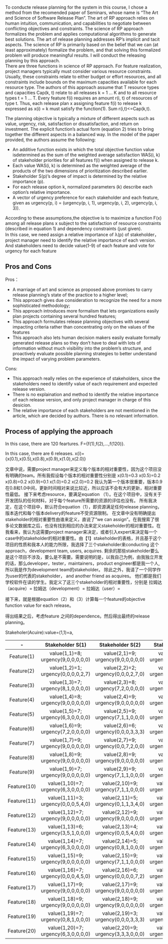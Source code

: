 To conducte release planning for the system in this course, I chose a method from the recomended paper of Seminars, whose name is “The Art and Science of Software Release Plan”. The art of RP approach relies on human intuition, communication, and capabilities to negotiate between conflicting objectives and constraints. The science of RP approach formalizes the problem and applies computational algorithms to generate best solutions. The art of release planning addresses RP’s implicit and tacit aspects. The science of RP is primarily based on the belief that we can (at least approximately) formalize the problem, and that solving this formalized problem will produce meaningful results. I will conduct the releasing planning by this approach.  
There are three functions in science of RP approach. For feature realization, project managers typically must consider various resource constraints. Usually, these constraints relate to either budget or effort resources, and all constraints include bounds on the maximum capacities available for each resource type. The authors of this approach assume that T resource types and capacities Cap(k, t) relate to all releases k = 1 … K and to all resource types t = 1 … T. Every feature f(i) requires an amount r(i, t) of resources of type t. Thus, each release plan x assigning feature f(i) to release k expressed as x(i) = k must satisfy the function(1). Sum r(i,t)<=Cap(k,t).

The planning objective is typically a mixture of different aspects such as value, urgency, risk, satisfaction or dissatisfaction, and return on investment. The explicit function’s actual form (equation 2) tries to bring together the different aspects in a balanced way. In the model of the paper provided, the authors assume the following:

- An additive function exists in which the total objective function value isdetermined as the sum of the weighted average satisfaction WAS(i, k) of stakeholder priorities for all features f(i) when assigned to release k.
- Each value WAS(i, k) is determined as the weighted average of the products of the two dimensions of prioritization described earlier. 
- Stakeholder S(p)’s degree of impact is determined by the relative importance (p).
- For each release option k, normalized parameters (k) describe each option’s relative importance. 
- A vector of urgency preference for each stakeholder and each feature, given as urgency(p, i) = (urgency(p, i, 1), urgency(p, i, 2), urgency(p, i, 3)).

According to these assumptions,the objective is to maximize a function F(x) among all release plans x subject to the satisfaction of resource constraints (described in equation 1) and dependency constraints (just given).  
In this case, we need assign a relative importance of λ(p) of stakeholder， project manager need to identify the relative importance of each version.  And stakeholders need to decide value(1-9) of each feature and vote for urgency for each feature

## Pros and Cons
Pros：
- A marriage of art and science as proposed above promises to carry release planning’s state of the practice to a higher level;
- This approach gives due consideration to recognize the need for a more sophisticated methodology;
- This approach introduces more formalism that lets organizations easily plan projects containing several hundred features;
- This approach formulates release planning objectives with several impacting criteria rather than concentrating only on the values of the features
- This approach also lets human decision makers easily evaluate formally generated release plans so they don’t have to deal with lots of information without much visibility into the problem’s structure, and proactively evaluate possible planning strategies to better understand the impact of varying problem parameters.

Cons:

- This approach really relies on the experience of stakeholders, since the stakeholders need to identify value of each requirement and expected release version.
- There is no explaination and method to identify the relative importance of each release version, and only project manager in charge of this desicion. 
- The relative importance of each stakeholders are not mentioned in the article, which are decided by authors. There is no relevant information. 

## Process of applying the approach


In this case, there are 120 feartures.
F={f(1),f(2),...,f(120)}.


In this case, there are 6 releases.
x(i)={x(0.1),x(0.5),x(0.8),x(0.9),x(1.0),x(2.0)}


文章中说，需要project manager来定义每个版本的相对重要性，因为这个项目没有明确的team。所有我假设每个版本的相对重要性分别是
x(0.1)=0.3
x(0.5)=0.2
x(0.8)=0.2
x(0.9)=0.1
x(1.0)=0.2
x(2.0)=0.2
我认为第一个版本很重要，版本0.9在0.8和1.0中间，更新时间相对来说比较近，所以应该不会有大的更新，相对重要性最低。
接下来考虑resource，要满足equation （1）。在这个项目中，没有关于开发团队的任何材料，对于每个feature所需要的资源的评估也没有。 所有我决定，在这个项目中，默认符合equation（1），即资源满足任何release planning，版本迭代和每个版本delivery的feature不受资源限制。
在文章中没有明确提出stakeholder的相对重要性由谁来定义，直说了“we can assign”。在我搜索了很多论文数据库之后，也没有找到相应的办法来定义stakeholder的相对重要性。在我看来，我认为这需要project manager来决定，或者引入expert来决定每一个case中的stakeholder的相对重要性。由【1】stakeholder的表格，并且基于这个项目的性质和我本人的能力所限，我选择了三个stakeholder来conducting 这个approach，development team, users, acquires. 剩余的那些stakeholder要么是这个项目不涉及，要么是不需要。需要说明的是，以我自己为例，由我独立开发的话，那么developer，tester，maintainers，product engineer都是我一个人, 所以我是作为development team的stakeholder。 除此之外，我请了一个同学作为user的代表的stakeholder， and another friend as acquires。 他们都是我们学校软件在读的学生。我定义了这三个stakeholder的相对重要性，分别是
拉姆达（acquire）=
拉姆达（development）=
拉姆达（user）=


接下来，就是根据equation（2）和（3）计算每一个feature的objective function value for each release。


得出结果之后，考虑feature 之间的dependence。然后得出最终的release planning。




Stakeholer(Acuire):value=(1,1)=a, 




| - | Stakeholder S(1) | Stakeholder S(2) | Stakeholder S(3) |
| :-------------: | :-------------: | :-------------: |:-------------: |
|Feature(1)| value(1,1)=8; urgency(9,0,0,0,0,0)|value(2,1)=9; urgency(9,0,0,0,0,0)| value(3,1)=6; urgency(7,2,0,0,0,0)|
|Feature(2)| value(1,2)=1; urgency(0,0,0,0,2,7)|value(2,2)=2; urgency(0,0,0,2,7,0)| value(3,2)=5; urgency(0,0,2,3,4,0)|
|Feature(3)| value(1,3)=7; urgency(8,1,0,0,0,0)|value(2,3)=8; urgency(7,2,0,0,0,0)| value(3,3)=5; urgency(2,2,2,2,1,1)|
|Feature(4)| value(1,4)=8; urgency(9,0,0,0,0,0)|value(2,4)=9; urgency(9,0,0,0,0,0)| value(3,4)=9; urgency(8,1,0,0,0,0)|
|Feature(5)| value(1,5)=7; urgency(6,3,0,0,0,0)|value(2,5)=9; urgency(7,1,1,0,0,0)| value(3,5)=8; urgency(8,1,0,0,0,0)|
|Feature(6)| value(1,6)=9; urgency(7,2,0,0,0,0)|value(2,6)=6; urgency(0,0,0,3,3,3)| value(3,6)=5; urgency(1,2,2,2,2,2)|
|Feature(7)| value(1,7)=9; urgency(9,0,0,0,0,0)|value(2,7)=9; urgency(0,0,7,2,0,0)| value(3,7)=9; urgency(8,1,0,0,0,0)|
|Feature(8)| value(1,8)=9; urgency(9,0,0,0,0,0)|value(2,8)=9; urgency(9,0,0,0,0,0)| value(3,8)=9; urgency(9,0,0,0,0,0)|
|Feature(9)| value(1,9)=7; urgency(9,0,0,0,0,0)|value(2,9)=9; urgency(7,1,1,0,0,0)| value(3,9)=8; urgency(8,1,0,0,0,0)|
|Feature(10)| value(1,10)=7; urgency(6,3,0,0,0,0)|value(2,10)=9; urgency(7,1,1,0,0,0)| value(3,10)=9; urgency(9,0,0,0,0,0)|
|Feature(11)| value(1,11)=3; urgency(0,0,0,5,4,0)|value(2,11)=5; urgency(0,1,1,3,4,0)| value(3,11)=5; urgency(0,5,4,0,0,0)|
|Feature(12)| value(1,12)=7; urgency(9,0,0,0,0,0)|value(2,12)=9; urgency(9,0,0,0,0,0)| value(3,12)=9; urgency(9,0,0,0,0,0)|
|Feature(13)| value(1,13)=6; urgency(3,5,1,0,0,0)|value(2,13)=4; urgency(0,0,5,4,0,0)| value(3,13)=9; urgency(7,2,0,0,0,0)|
|Feature(14)| value(1,14)=7; urgency(6,3,0,0,0,0)|value(2,14)=5; urgency(0,8,1,0,0,0)| value(3,14)=9; urgency(4,5,0,0,0,0)|
|Feature(15)| value(1,15)=9; urgency(9,0,0,0,0,0)|value(2,15)=9; urgency(7,1,1,0,0,0)| value(3,15)=9; urgency(9,0,0,0,0,0)|
|Feature(16)| value(1,16)=7; urgency(0,0,0,4,5,0)|value(2,16)=6; urgency(0,0,0,0,7,2)| value(3,16)=5; urgency(0,0,0,3,3,3)|
|Feature(17)| value(1,17)=9; urgency(9,0,0,0,0,0)|value(2,17)=9; urgency(9,0,0,0,0,0)| value(3,17)=9; urgency(9,0,0,0,0,0)|
|Feature(18)| value(1,18)=9; urgency(9,0,0,0,0,0)|value(2,18)=9; urgency(9,0,0,0,0,0)| value(3,18)=9; urgency(9,0,0,0,0,0)|
|Feature(19)| value(1,19)=7; urgency(0,8,1,0,0,0)|value(2,19)=3; urgency(0,0,0,3,3,3)| value(3,19)=9; urgency(7,2,0,0,0,0)|
|Feature(20)| value(1,20)=7; urgency(6,3,0,0,0,0)|value(2,20)=9; urgency(3,3,3,0,0,0)| value(3,20)=9; urgency(9,0,0,0,0,0)|
 


